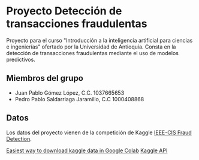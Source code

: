 # Proyecto Detección de transacciones fraudulentas
Proyecto para el curso "Introducción a la inteligencia artificial para ciencias e ingenierías" ofertado por la Universidad de Antioquia. Consta en la detección de transacciones fraudulentas mediante el uso de modelos predictivos.

## Miembros del grupo

- Juan Pablo Gómez López, C.C. 1037665653
- Pedro Pablo Saldarriaga Jaramillo, C.C 1000408868

## Datos

Los datos del proyecto vienen de la competición de Kaggle [IEEE-CIS Fraud Detection](https://www.kaggle.com/competitions/ieee-fraud-detection/overview).

[Easiest way to download kaggle data in Google Colab](https://www.kaggle.com/general/74235)
[Kaggle API](https://github.com/Kaggle/kaggle-api)
